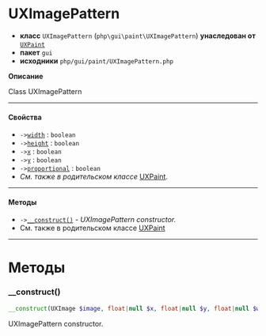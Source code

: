 # UXImagePattern

- **класс** `UXImagePattern` (`php\gui\paint\UXImagePattern`) **унаследован от** [`UXPaint`](https://github.com/jphp-compiler/jphp/blob/master/exts/jphp-gui-ext/api-docs/classes/php/gui/paint/UXPaint.ru.md)
- **пакет** `gui`
- **исходники** `php/gui/paint/UXImagePattern.php`

**Описание**

Class UXImagePattern

---

#### Свойства

- `->`[`width`](#prop-width) : `boolean`
- `->`[`height`](#prop-height) : `boolean`
- `->`[`x`](#prop-x) : `boolean`
- `->`[`y`](#prop-y) : `boolean`
- `->`[`proportional`](#prop-proportional) : `boolean`
- *См. также в родительском классе* [UXPaint](https://github.com/jphp-compiler/jphp/blob/master/exts/jphp-gui-ext/api-docs/classes/php/gui/paint/UXPaint.ru.md).

---

#### Методы

- `->`[`__construct()`](#method-__construct) - _UXImagePattern constructor._
- См. также в родительском классе [UXPaint](https://github.com/jphp-compiler/jphp/blob/master/exts/jphp-gui-ext/api-docs/classes/php/gui/paint/UXPaint.ru.md)

---
# Методы

<a name="method-__construct"></a>

### __construct()
```php
__construct(UXImage $image, float|null $x, float|null $y, float|null $width, float|null $height, float|null $proportional): void
```
UXImagePattern constructor.